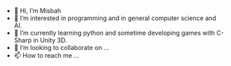 - 👋 Hi, I’m Misbah
- 👀 I’m interested in programming and in general computer science and AI.
- 🌱 I’m currently learning python and sometime developing games with C-Sharp in Unity 3D.
- 💞️ I’m looking to collaborate on ...
- 📫 How to reach me ...

<!---
Misbah2003/Misbah2003 is a ✨ special ✨ repository because its `README.md` (this file) appears on your GitHub profile.
You can click the Preview link to take a look at your changes.
--->
